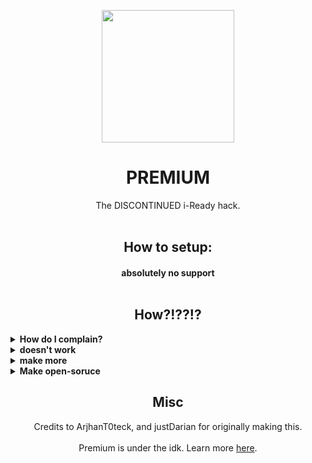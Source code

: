 </p>
<p align="center">
<img width="212" height="212" src="https://example./img.png">
</p>

<h1 align="center">
PREMIUM<br></h1>
<p align="center">
The DISCONTINUED i-Ready hack.<br><br>

<h2 align="center">How to setup:</h2>
<h4 align="center">absolutely no support<br><br>

<h2 align="center">How?!??!?</h2>
<details>
  	<summary><b>How do I complain?</b></summary>

  this is discontinued, big brain
  </details>

  <details>
  	<summary><b>doesn't work</b></summary>

  um akshually, its been discontinued
  </details>

  <details>
  	<summary><b>make more</b></summary>

ask nullify team  <ul>
  	<li>piss</li>
  	<li>https://discord.gg/ixl (cheatsense)</li>
  </ul>
  </details>

<details>
  <summary><b>Make open-soruce</b></summary>

no
</details>

<h2 align="center">Misc</h2>

<p align="center">
Credits to ArjhanT0teck, and justDarian for originally making this.<br><br>
Premium is under the idk. Learn more <a href="https://github.com/Orphanlol/premium/blob/main/LICENSE">here</a>.</p>
